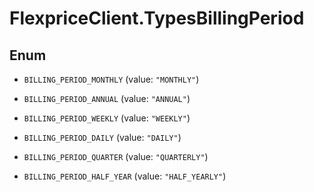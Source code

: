 # FlexpriceClient.TypesBillingPeriod

## Enum


* `BILLING_PERIOD_MONTHLY` (value: `"MONTHLY"`)

* `BILLING_PERIOD_ANNUAL` (value: `"ANNUAL"`)

* `BILLING_PERIOD_WEEKLY` (value: `"WEEKLY"`)

* `BILLING_PERIOD_DAILY` (value: `"DAILY"`)

* `BILLING_PERIOD_QUARTER` (value: `"QUARTERLY"`)

* `BILLING_PERIOD_HALF_YEAR` (value: `"HALF_YEARLY"`)


